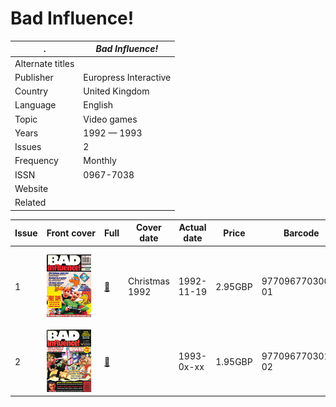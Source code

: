 # Bad Influence!

. | _Bad Influence!_
--- | ---
Alternate titles | 
Publisher | Europress Interactive
Country | United Kingdom
Language | English
Topic | Video games
Years | 1992 &mdash; 1993
Issues | 2
Frequency | Monthly
ISSN | 0967-7038
Website | 
Related | 

Issue | Front&nbsp;cover | Full | Cover date | Actual date | Price | Barcode | Extras
----- | ---------------- | ---- | ---------- | ----------- | ----- | ------- | ------
1|![1](badinfluence/01.png)|[🔗][1]|Christmas 1992|1992-11-19|2.95GBP|9770967703009-01|![1](badinfluence/01e.png)<br>Music cassette
2|![2](badinfluence/02.png)|[🔗][2]||1993-0x-xx|1.95GBP|9770967703016-02|

[1]: https://archive.org/details/bad-influence-issue-1
[2]: https://archive.org/details/bad-influence-issue-2

